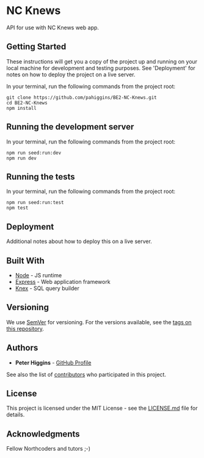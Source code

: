 # NC Knews

API for use with NC Knews web app.

## Getting Started

These instructions will get you a copy of the project up and running on your local machine for development and testing purposes. See 'Deployment' for notes on how to deploy the project on a live server.

In your terminal, run the following commands from the project root:

```
git clone https://github.com/pahiggins/BE2-NC-Knews.git
cd BE2-NC-Knews
npm install
```

## Running the development server

In your terminal, run the following commands from the project root:

```
npm run seed:run:dev
npm run dev
```

## Running the tests

In your terminal, run the following commands from the project root:

```
npm run seed:run:test
npm test
```

## Deployment

Additional notes about how to deploy this on a live server.

## Built With

* [Node](https://nodejs.org/en/) - JS runtime
* [Express](https://expressjs.com/) - Web application framework
* [Knex](https://knexjs.org) - SQL query builder

## Versioning

We use [SemVer](http://semver.org/) for versioning. For the versions available, see the [tags on this repository](https://github.com/pahiggins/BE2-NC-Knews/tags).

## Authors

* **Peter Higgins** - [GitHub Profile](https://github.com/pahiggins)

See also the list of [contributors](https://github.com/pahiggins/BE2-NC-Knews/contributors) who participated in this project.

## License

This project is licensed under the MIT License - see the [LICENSE.md](LICENSE.md) file for details.

## Acknowledgments

Fellow Northcoders and tutors ;-)